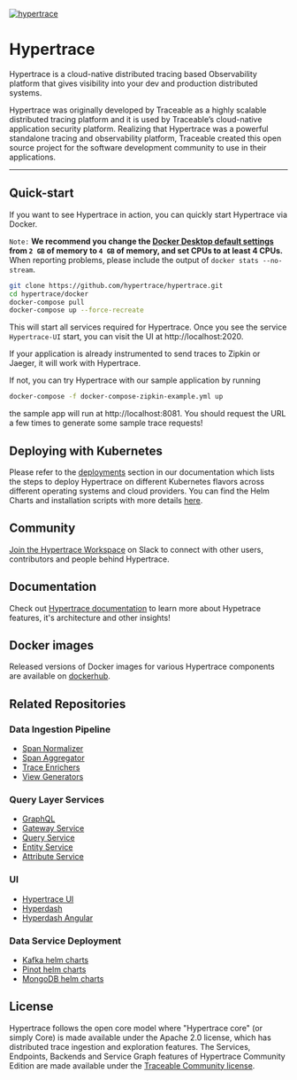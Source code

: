[![hypertrace](https://circleci.com/gh/hypertrace/hypertrace/tree/main.svg?style=svg)](https://circleci.com/gh/hypertrace/hypertrace)

# Hypertrace

Hypertrace is a cloud-native distributed tracing based Observability platform
that gives visibility into your dev and production distributed systems.

Hypertrace was originally developed by Traceable as a highly scalable
distributed tracing platform and it is used by Traceable’s cloud-native
application security platform. ‍Realizing that Hypertrace was a powerful
standalone tracing and observability platform, Traceable created this open source
project for the software development community to use in their applications.

---

## Quick-start

If you want to see Hypertrace in action, you can quickly start Hypertrace via Docker. 

`Note:` **We recommend you change the [Docker Desktop default settings](https://hypertrace-docs.s3.amazonaws.com/docker-desktop.png) from `2 GB` of memory to `4 GB` of memory, and set CPUs to at least 4 CPUs.** When reporting problems, please include the output of `docker stats --no-stream`.

```bash
git clone https://github.com/hypertrace/hypertrace.git
cd hypertrace/docker
docker-compose pull
docker-compose up --force-recreate
```

This will start all services required for Hypertrace. Once you see the service `Hypertrace-UI` start, you can visit the UI at http://localhost:2020.

If your application is already instrumented to send traces to Zipkin or Jaeger, it will work with Hypertrace.

If not, you can try Hypertrace with our sample application by running

```bash
docker-compose -f docker-compose-zipkin-example.yml up
```

the sample app will run at http://localhost:8081. You should request the URL a few times to generate some sample trace requests!

## Deploying with Kubernetes

Please refer to the [deployments](https://docs.hypertrace.org/deployments/) section in our documentation which lists the steps to deploy Hypertrace on different Kubernetes flavors across different operating systems and cloud providers. You can find the Helm Charts and installation scripts with more details [here](/kubernetes).

## Community

[Join the Hypertrace Workspace](https://www.hypertrace.org/get-started) on Slack to connect with other users, contributors and people behind Hypertrace.

## Documentation

Check out [Hypertrace documentation](https://docs.hypertrace.org) to learn more about Hypetrace features, it's architecture and other insights!

## Docker images

Released versions of Docker images for various Hypertrace components are available on [dockerhub](https://hub.docker.com/u/hypertrace).

## Related Repositories

### Data Ingestion Pipeline

* [Span Normalizer](https://github.com/hypertrace/span-normalizer)
* [Span Aggregator](https://github.com/hypertrace/raw-spans-grouper)
* [Trace Enrichers](https://github.com/hypertrace/hypertrace-trace-enricher)
* [View Generators](https://github.com/hypertrace/hypertrace-view-generator)

### Query Layer Services

* [GraphQL](https://github.com/hypertrace/hypertrace-graphql)
* [Gateway Service](https://github.com/hypertrace/gateway-service)
* [Query Service](https://github.com/hypertrace/query-service)
* [Entity Service](https://github.com/hypertrace/entity-service)
* [Attribute Service](https://github.com/hypertrace/attribute-service)

### UI

* [Hypertrace UI](https://github.com/hypertrace/hypertrace-ui)
* [Hyperdash](https://github.com/hypertrace/hyperdash)
* [Hyperdash Angular](https://github.com/hypertrace/hyperdash-angular)

### Data Service Deployment

* [Kafka helm charts](https://github.com/hypertrace/kafka)
* [Pinot helm charts](https://github.com/hypertrace/pinot)
* [MongoDB helm charts](https://github.com/hypertrace/mongodb)

## License

Hypertrace follows the open core model where "Hypertrace core" (or simply Core) is made available under the Apache 2.0 license, which has distributed trace ingestion and exploration features. The Services, Endpoints, Backends and Service Graph features of Hypertrace Community Edition are made available under the
[Traceable Community license](LICENSE).
